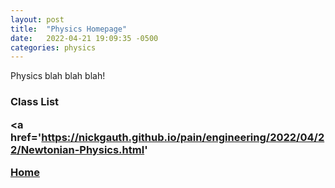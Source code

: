 ```yaml
---
layout: post
title:  "Physics Homepage"
date:   2022-04-21 19:09:35 -0500
categories: physics
---
```


Physics blah blah blah!

<h3>Class List</a>

<a href='https://nickgauth.github.io/pain/engineering/2022/04/22/Newtonian-Physics.html'


[Home][homelink]

[homelink]: https://nickgauth.github.io/pain/
